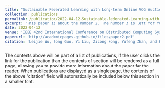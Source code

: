 ```yaml
---
title: "Sustainable Federated Learning with Long-term Online VCG Auction Mechanism"
collection: publications
permalink: /publication/2022-04-12-Sustainable-Federated-Learning-with-Long-term-Online-VCG-Auction-Mechanism.md
excerpt: 'This paper is about the number 2. The number 3 is left for future work.'
date: 2022-04-12
venue: 'IEEE 42nd International Conference on Distributed Computing Systems (ICDCS)'
paperurl: 'http://academicpages.github.io/files/paper2.pdf'
citation: 'Leijie Wu, Song Guo, Yi Liu, Zicong Hong, Yufeng Zhan, and Wenchao Xu. &quot;Sustainable Federated Learning with Long-term Online VCG Auction Mechanism.&quot; <i>IEEE 42nd International Conference on Distributed Computing Systems (ICDCS)</i>. 2022: 895-905. (CCF-B).'
---
```



The contents above will be part of a list of publications, if the user clicks the link for the publication than the contents of section will be rendered as a full page, allowing you to provide more information about the paper for the reader. When publications are displayed as a single page, the contents of the above "citation" field will automatically be included below this section in a smaller font.
